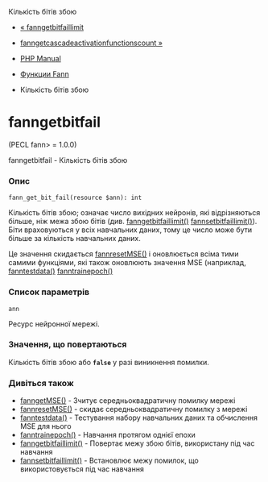 Кількість бітів збою

-   [« fanngetbitfaillimit](function.fann-get-bit-fail-limit.html)
    
-   [fanngetcascadeactivationfunctionscount »](function.fann-get-cascade-activation-functions-count.html)
    
-   [PHP Manual](index.md)
    
-   [Функции Fann](ref.fann.md)
    
-   Кількість бітів збою
    

# fanngetbitfail

(PECL fann> = 1.0.0)

fanngetbitfail - Кількість бітів збою

### Опис

```methodsynopsis
fann_get_bit_fail(resource $ann): int
```

Кількість бітів збою; означає число вихідних нейронів, які відрізняються більше, ніж межа збою бітів (див. [fanngetbitfaillimit()](function.fann-get-bit-fail-limit.html) [fannsetbitfaillimit()](function.fann-set-bit-fail-limit.html)). Біти враховуються у всіх навчальних даних, тому це число може бути більше за кількість навчальних даних.

Це значення скидається [fannresetMSE()](function.fann-reset-mse.html) і оновлюється всіма тими самими функціями, які також оновлюють значення MSE (наприклад, [fanntestdata()](function.fann-test-data.html) [fanntrainepoch()](function.fann-train-epoch.html)

### Список параметрів

`ann`

Ресурс нейронної мережі.

### Значення, що повертаються

Кількість бітів збою або **`false`** у разі виникнення помилки.

### Дивіться також

-   [fanngetMSE()](function.fann-get-mse.html) - Зчитує середньоквадратичну помилку мережі
-   [fannresetMSE()](function.fann-reset-mse.html) - скидає середньоквадратичну помилку з мережі
-   [fanntestdata()](function.fann-test-data.html) - Тестування набору навчальних даних та обчислення MSE для нього
-   [fanntrainepoch()](function.fann-train-epoch.html) - Навчання протягом однієї епохи
-   [fanngetbitfaillimit()](function.fann-get-bit-fail-limit.html) - Повертає межу збою бітів, використану під час навчання
-   [fannsetbitfaillimit()](function.fann-set-bit-fail-limit.html) - Встановлює межу помилок, що використовується під час навчання